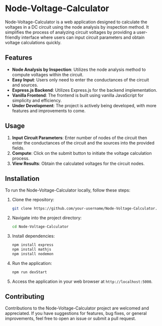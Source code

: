 

# Node-Voltage-Calculator

Node-Voltage-Calculator is a web application designed to calculate the voltages in a DC circuit using the node analysis by inspection method. It simplifies the process of analyzing circuit voltages by providing a user-friendly interface where users can input circuit parameters and obtain voltage calculations quickly.

## Features

- **Node Analysis by Inspection**: Utilizes the node analysis method to compute voltages within the circuit.
- **Easy Input**: Users only need to enter the conductances of the circuit and sources.
- **Express.js Backend**: Utilizes Express.js for the backend implementation.
- **Vanilla Frontend**: The frontend is built using vanilla JavaScript for simplicity and efficiency.
- **Under Development**: The project is actively being developed, with more features and improvements to come.

## Usage

1. **Input Circuit Parameters**: Enter number of nodes of the circuit then enter the conductances of the circuit and the sources into the provided fields.
2. **Compute**: Click on the submit button to initiate the voltage calculation process.
3. **View Results**: Obtain the calculated voltages for the circuit nodes.

## Installation

To run the Node-Voltage-Calculator locally, follow these steps:

1. Clone the repository:

    ```bash
    git clone https://github.com/your-username/Node-Voltage-Calculator.git
    ```

2. Navigate into the project directory:

    ```bash
    cd Node-Voltage-Calculator
    ```

3. Install dependencies:

    ```bash
    npm install express
    npm install mathjs
    npm install nodemon
    ```

4. Run the application:

    ```bash
    npm run devStart
    ```

5. Access the application in your web browser at `http://localhost:5000`.

## Contributing

Contributions to the Node-Voltage-Calculator project are welcomed and appreciated. If you have suggestions for features, bug fixes, or general improvements, feel free to open an issue or submit a pull request.
